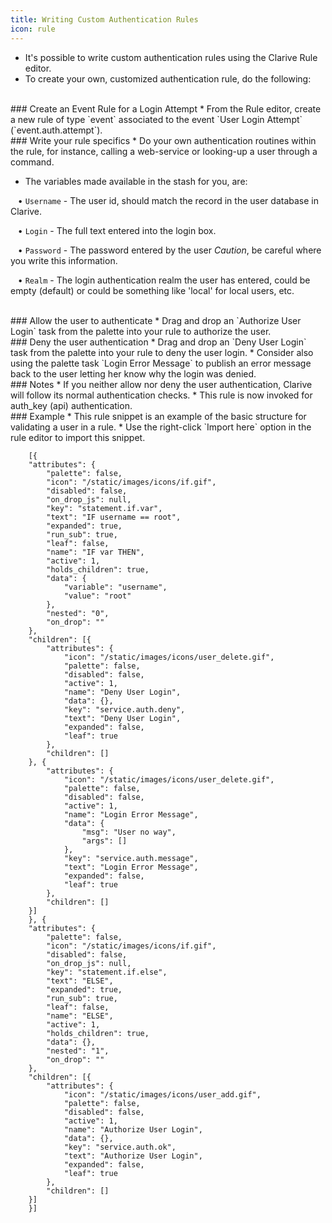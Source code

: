```yaml
---
title: Writing Custom Authentication Rules
icon: rule
---
```

* It's possible to write custom authentication rules
using the Clarive Rule editor. 
* To create your own, customized authentication rule, 
do the following:

<br />
### Create an Event Rule for a Login Attempt
* From the Rule editor, create a new rule of type 
`event` associated to the event `User Login Attempt`
(`event.auth.attempt`).

<br />
### Write your rule specifics
* Do your own authentication routines within 
the rule, for instance, calling a web-service 
or looking-up a user through a command.

* The variables made available in the stash for you, are: <br />

&nbsp; &nbsp;• `Username` - The user id, should match the record in the user database in Clarive. <br />

&nbsp; &nbsp;• `Login` - The full text entered into the login box. <br />

&nbsp; &nbsp;• `Password` - The password entered by the user *Caution*, be careful where you write this information. <br />

&nbsp; &nbsp;• `Realm` - The login authentication realm the user has entered, could be empty (default) or could be something like
'local' for local users, etc.

<br />
### Allow the user to authenticate
* Drag and drop an `Authorize User Login` task from the palette
into your rule to authorize the user. 

<br />
### Deny the user authentication
* Drag and drop an `Deny User Login` task from the palette
into your rule to deny the user login. 
* Consider also using the palette task `Login Error Message`
to publish an error message back to the user letting her know 
why the login was denied. 

<br />
### Notes
* If you neither allow nor deny the user authentication, Clarive will follow its normal authentication checks.
* This rule is now invoked for auth_key (api) authentication.

<br />
### Example
* This rule snippet  is an example of the basic structure for validating a user in a 
rule. 
* Use the right-click `Import here` option in the rule editor to import this snippet. <br />

            
        [{
        "attributes": {
            "palette": false,
            "icon": "/static/images/icons/if.gif",
            "disabled": false,
            "on_drop_js": null,
            "key": "statement.if.var",
            "text": "IF username == root",
            "expanded": true,
            "run_sub": true,
            "leaf": false,
            "name": "IF var THEN",
            "active": 1,
            "holds_children": true,
            "data": {
                "variable": "username",
                "value": "root"
            },
            "nested": "0",
            "on_drop": ""
        },
        "children": [{
            "attributes": {
                "icon": "/static/images/icons/user_delete.gif",
                "palette": false,
                "disabled": false,
                "active": 1,
                "name": "Deny User Login",
                "data": {},
                "key": "service.auth.deny",
                "text": "Deny User Login",
                "expanded": false,
                "leaf": true
            },
            "children": []
        }, {
            "attributes": {
                "icon": "/static/images/icons/user_delete.gif",
                "palette": false,
                "disabled": false,
                "active": 1,
                "name": "Login Error Message",
                "data": {
                    "msg": "User no way",
                    "args": []
                },
                "key": "service.auth.message",
                "text": "Login Error Message",
                "expanded": false,
                "leaf": true
            },
            "children": []
        }]
        }, {
        "attributes": {
            "palette": false,
            "icon": "/static/images/icons/if.gif",
            "disabled": false,
            "on_drop_js": null,
            "key": "statement.if.else",
            "text": "ELSE",
            "expanded": true,
            "run_sub": true,
            "leaf": false,
            "name": "ELSE",
            "active": 1,
            "holds_children": true,
            "data": {},
            "nested": "1",
            "on_drop": ""
        },
        "children": [{
            "attributes": {
                "icon": "/static/images/icons/user_add.gif",
                "palette": false,
                "disabled": false,
                "active": 1,
                "name": "Authorize User Login",
                "data": {},
                "key": "service.auth.ok",
                "text": "Authorize User Login",
                "expanded": false,
                "leaf": true
            },
            "children": []
        }]
        }]



    

